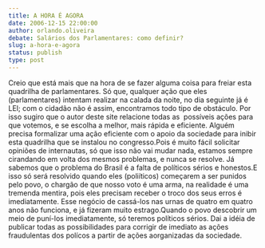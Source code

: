```yaml
---
title: A HORA É AGORA
date: 2006-12-15 22:00:00
author: orlando.oliveira
debate: Salários dos Parlamentares: como definir?
slug: a-hora-e-agora
status: publish 
type: post
---
```


Creio que está mais que na hora de se fazer alguma coisa para freiar esta quadrilha de parlamentares. Só que, qualquer ação que eles (parlamentares) intentam realizar na calada da noite, no dia seguinte já é LEI; com o cidadão não é assim, encontramos todo tipo de obstáculo. Por isso sugiro que o autor deste site relacione todas as  possíveis ações para que votemos, e se escolha a melhor, mais rápida e eficiente. Alguém  precisa formalizar uma ação eficiente com o apoio da sociedade para inibir esta quadrilha que se instalou no congresso.Pois é muito fácil solicitar opiniões de internautas, só que isso não vai mudar nada, estamos sempre cirandando em volta dos mesmos problemas, e nunca se resolve. Já sabemos que o problema do Brasil é a falta de políticos sérios e honestos.E isso só será resolvido quando eles (poliíticos) começarem a ser punidos pelo povo, o chargão de que nosso voto é uma arma, na realidade é uma tremenda mentira, pois eles precisam receber o troco dos seus erros é imediatamente. Esse negócio de cassá-los nas urnas de quatro em quatro anos não funciona, e já fizeram muito estrago.Quando o povo descobrir um meio de puní-los imediatamente, só teremos políticos sérios. Dai a idéia de publicar todas as possibilidades para corrigir de imediato as ações fraudulentas dos polícos a partir de ações aorganizadas da sociedade.
